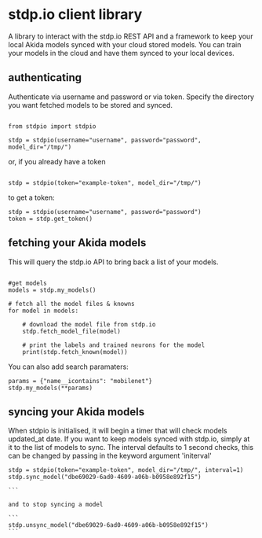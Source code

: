 # stdp.io client library

A library to interact with the stdp.io REST API and a framework to keep your local Akida models synced with your cloud stored models. You can train your models in the cloud and have them synced to your local devices.

## authenticating

Authenticate via username and password or via token. Specify the directory you want fetched models to be stored and synced.


```

from stdpio import stdpio

stdp = stdpio(username="username", password="password", model_dir="/tmp/")

```

or, if you already have a token

```

stdp = stdpio(token="example-token", model_dir="/tmp/")

```

to get a token:

```
stdp = stdpio(username="username", password="password")
token = stdp.get_token()
```


## fetching your Akida models


This will query the stdp.io API to bring back a list of your models. 


```

#get models
models = stdp.my_models()

# fetch all the model files & knowns
for model in models:

    # download the model file from stdp.io
    stdp.fetch_model_file(model)

    # print the labels and trained neurons for the model
    print(stdp.fetch_known(model))

```

You can also add search paramaters:


```
params = {"name__icontains": "mobilenet"}
stdp.my_models(**params)

```


## syncing your Akida models

When stdpio is initialised, it will begin a timer that will check models updated_at date. If you want to keep models synced with stdp.io, simply at it to the list of models to sync. The interval defaults to 1 second checks, this can be changed by passing in the keyword argument 'initerval'


````
stdp = stdpio(token="example-token", model_dir="/tmp/", interval=1)
stdp.sync_model("dbe69029-6ad0-4609-a06b-b0958e892f15")

```

and to stop syncing a model

```
stdp.unsync_model("dbe69029-6ad0-4609-a06b-b0958e892f15")
```